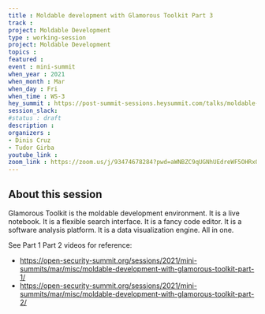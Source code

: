 ```yaml
---
title : Moldable development with Glamorous Toolkit Part 3
track : 
project: Moldable Development
type : working-session
project: Moldable Development
topics :
featured :
event : mini-summit
when_year : 2021
when_month : Mar
when_day : Fri
when_time : WS-3
hey_summit : https://post-summit-sessions.heysummit.com/talks/moldable-development-with-glamorous-toolkit-part-3/
session_slack:
#status : draft
description :
organizers :
- Dinis Cruz
- Tudor Girba
youtube_link :
zoom_link : https://zoom.us/j/93474678284?pwd=aWNBZC9qUGNhUEdreWF5OHRxQ2FUdz09
---
```

	

## About this session
Glamorous Toolkit is the moldable development environment. It is a live notebook. It is a flexible search interface. It is a fancy code editor. It is a software analysis platform. It is a data visualization engine. All in one.

See Part 1 Part 2 videos for reference:
- https://open-security-summit.org/sessions/2021/mini-summits/mar/misc/moldable-development-with-glamorous-toolkit-part-1/
- https://open-security-summit.org/sessions/2021/mini-summits/mar/misc/moldable-development-with-glamorous-toolkit-part-2/

